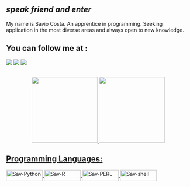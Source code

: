 ## *speak friend and enter*

My name is Sávio Costa. An apprentice in programming. Seeking application in the most diverse areas and always open to new knowledge.

 ## You can follow me at :
<div> 
  <a href = "mailto:savsoucosta@gmail.com"><img src="https://img.shields.io/badge/-Gmail-%23333?style=for-the-badge&logo=gmail&logoColor=white" target="_blank"></a>
  <a href="https://www.linkedin.com/in/saviscos/" target="_blank"><img src="https://img.shields.io/badge/-LinkedIn-%230077B5?style=for-the-badge&logo=linkedin&logoColor=white" target="_blank"></a> 
   <a href="https://www.researchgate.net/profile/Savio-Costa-3" target="_blank"><img src="https://img.shields.io/badge/Research-Gate-9cf)" target="_blank"></a> 
  
 ##

<div align="center">
  <a href="https://github.com/saviscos">
  <img height="180em" src="https://github-readme-stats.vercel.app/api?username=saviscos&show_icons=true&theme=dark&include_all_commits=true&count_private=true"/>
  <img height="180em" src="https://github-readme-stats.vercel.app/api/top-langs/?username=saviscos&layout=compact&langs_count=7&theme=dark"/>
</div>
 
 ## Programming Languages:
  
  <img align="center" alt="Sav-Python" height="30" width="100" src="https://img.shields.io/badge/Python-3776AB?style=for-the-badge&logo=python&logoColor=white">
  
  <img align="center" alt="Sav-R" height="30" width="100" src="https://img.shields.io/badge/R-276DC3?style=for-the-badge&logo=r&logoColor=white">
  
  <img align="center" alt="Sav-PERL" height="30" width="100" src="https://img.shields.io/badge/Perl-39457E?style=for-the-badge&logo=perl&logoColor=white">
  
  <img align="center" alt="Sav-shell" height="30" width="100" src="https://img.shields.io/badge/Shell_Script-121011?style=for-the-badge&logo=gnu-bash&logoColor=white">
  
 

